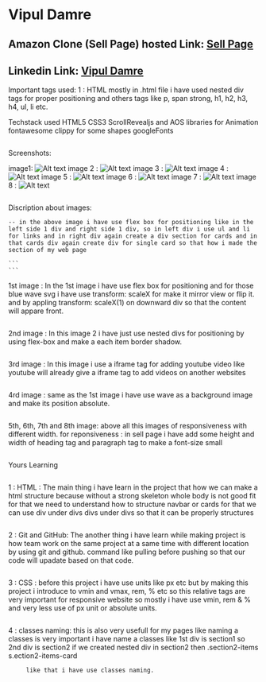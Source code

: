 <!-- Name  -->
# Vipul Damre

## Amazon Clone (Sell Page) hosted Link: [Sell Page](https://alex21c.github.io/AmazonClone/sell/index.html)

## Linkedin Link: [Vipul Damre](https://www.linkedin.com/in/vipul-damre-2237241a7/)


Important tags used:
 1 : HTML
  mostly in .html file i have used nested div tags for proper positioning and others tags like  p, span strong, h1, h2, h3, h4, ul, li etc.
  <!-- <p>
  <span>
  <strong>
  <h1><h2><h3><h4>
  <div>
  <img> -->

Techstack used 
		    HTML5
        CSS3
        ScrollRevealjs and AOS libraries for Animation
        fontawesome
        clippy for some shapes
        googleFonts

```
```
Screenshots:

image1:      ![Alt text](../images/image1.png)
    image 2 : ![Alt text](../images/image2.png)
    image 3 : ![Alt text](../images/image3.png)
    image 4 : ![Alt text](../images/image4.png)
    image 5 : ![Alt text](../images/image5.png) 
    image 6 : ![Alt text](../images/image6.png) 
    image 7 : ![Alt text](../images/image7.png) 
    image 8 : ![Alt text](../images/image8.png)

```
```

Discription about images: 

    -- in the above image i have use flex box for positioning like in the left side 1 div and right side 1 div, so in left div i use ul and li for links and in right div again create a div section for cards and in that cards div again create div for single card so that how i made the section of my web page

    ```
    ```


1st image : 
         In the 1st image i have use flex box for positioning and for those blue wave svg i have use transform: scaleX for make it mirror view or flip it.
         and by appling transform: scaleX(1) on downward div so that the content will appare front.

  ```
  ```

2nd image : 
         In this image 2 i have just use nested divs for positioning by using flex-box and make a each item border shadow.

```
```

3rd image : 
         In this image i use a iframe tag for adding youtube video like youtube will already give a iframe tag to add videos on another websites

```
```

4rd image : 
         same as the 1st image i have use wave as a background image and make its position absolute.

```
```

5th, 6th, 7th and 8th image:
         above all this images of responsiveness with different width.
         for reponsiveness : in sell page i have add some height and width of heading tag and paragraph tag to make a font-size  small

```
```

Yours Learning 

```
```

1 :  HTML :
       The main thing i have learn in the project that how we can make a html structure because without a strong skeleton whole body is not good fit for that we need to understand how to structure navbar or cards for that we can use div under divs divs under divs so that it can be properly structures

```
```

2 :  Git and GitHub:
        The another thing i have learn while making project is how team work on the same project at a same time with different location by using git and github. command like pulling before pushing so that our code will upadate based on that code.

```
```

3 :  CSS :
        before this project i have use units like px etc but by making this project i introduce to vmin and vmax, rem, % etc so this relative tags are very important for responsive website so mostly i have use vmin, rem & % and very less use of px unit or absolute units.

```
```

4 : classes naming: 
        this is also very usefull for my pages like naming a classes is very important i have name a classes like 1st div is section1
        so 2nd div is section2
        if we created nested div in section2
              then
              .section2-items
                  s.ection2-items-card

         like that i have use classes naming.

```
```